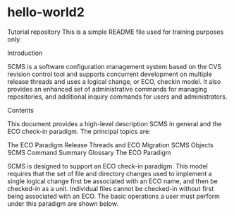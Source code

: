 # hello-world2
Tutorial repository
This is a simple README file used for training purposes only.

Introduction

SCMS is a software configuration management system based on the CVS revision control tool and supports concurrent development on multiple release threads and uses a logical change, or ECO, checkin model. It also provides an enhanced set of administrative commands for managing repositories, and additional inquiry commands for users and administrators.

Contents

This document provides a high-level description SCMS in general and the ECO check-in paradigm. The principal topics are:

The ECO Paradigm
Release Threads and ECO Migration
SCMS Objects
SCMS Command Summary
Glossary
The ECO Paradigm

SCMS is designed to support an ECO check-in paradigm. This model requires that the set of file and directory changes used to implement a single logical change first be associated with an ECO name, and then be checked-in as a unit. Individual files cannot be checked-in without first being associated with an ECO. The basic operations a user must perform under this paradigm are shown below.

